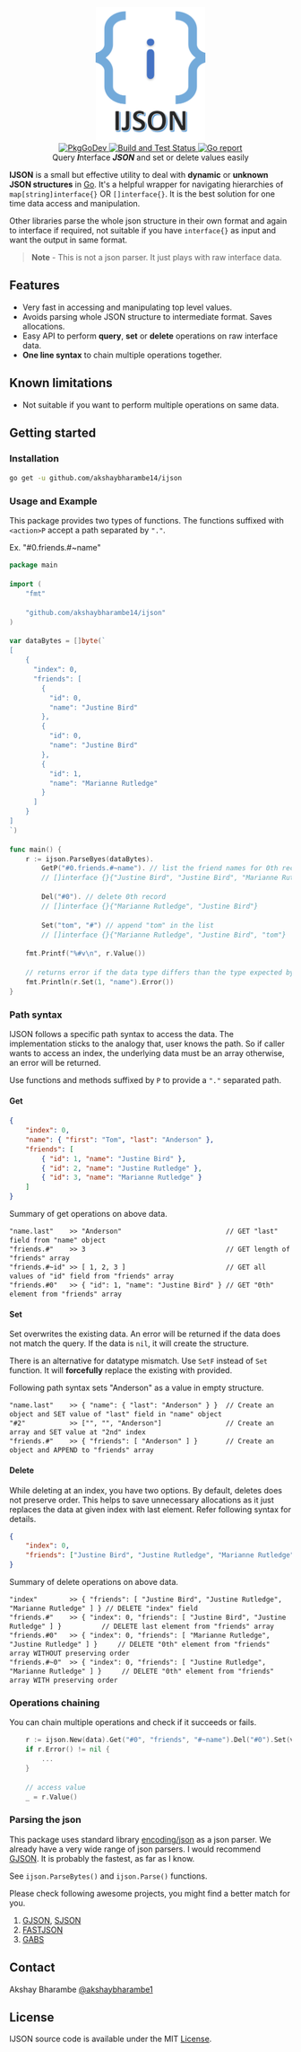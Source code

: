 <p align="center">
    <img
        src="./assets/logo.png"
        width="196" height="239" border="0" alt="IJSON"
    >
    <br>
    <a href="https://pkg.go.dev/badge/github.com/akshaybharambe14/ijson">
        <img src="https://pkg.go.dev/badge/github.com/akshaybharambe14/ijson" alt="PkgGoDev">
    </a>
    <a href="https://github.com/akshaybharambe14/ijson/actions?query=workflow%3A%22Build+and+test%22">
        <img src="https://github.com/akshaybharambe14/ijson/workflows/Build%20and%20test/badge.svg" alt="Build and Test Status">
    </a>
    <a href="https://goreportcard.com/report/github.com/akshaybharambe14/ijson">
        <img src="https://goreportcard.com/badge/github.com/akshaybharambe14/ijson" alt="Go report">
    </a>
    <br>
    Query <b><i>I</i></b>nterface <b><i>JSON</i></b> and set or delete values easily
</p

<!--

[![PkgGoDev](https://pkg.go.dev/badge/github.com/akshaybharambe14/ijson)](https://pkg.go.dev/github.com/akshaybharambe14/ijson)
[![Build and Test Status](https://github.com/akshaybharambe14/ijson/workflows/Build%20and%20test/badge.svg)](https://github.com/akshaybharambe14/ijson/actions?query=workflow%3A%22Build+and+test%22)
[![PkgGoDev](https://goreportcard.com/badge/github.com/akshaybharambe14/ijson)](https://goreportcard.com/report/github.com/akshaybharambe14/ijson)

-->

**IJSON** is a small but effective utility to deal with **dynamic** or **unknown JSON structures** in [Go](https://golang.org). It's a helpful wrapper for navigating hierarchies of `map[string]interface{}` OR `[]interface{}`. It is the best solution for one time data access and manipulation.

Other libraries parse the whole json structure in their own format and again to interface if required, not suitable if you have `interface{}` as input and want the output in same format.

> **Note** - This is not a json parser. It just plays with raw interface data.

## Features

- Very fast in accessing and manipulating top level values.
- Avoids parsing whole JSON structure to intermediate format. Saves allocations.
- Easy API to perform **query**, **set** or **delete** operations on raw interface data.
- **One line syntax** to chain multiple operations together.

## Known limitations

- Not suitable if you want to perform multiple operations on same data.

## Getting started

### Installation

```sh
go get -u github.com/akshaybharambe14/ijson
```

### Usage and Example

This package provides two types of functions. The functions suffixed with `<action>P` accept a path separated by `"."`.

Ex. "#0.friends.#~name"

```go
package main

import (
	"fmt"

	"github.com/akshaybharambe14/ijson"
)

var dataBytes = []byte(`
[
	{
	  "index": 0,
	  "friends": [
		{
		  "id": 0,
		  "name": "Justine Bird"
		},
		{
		  "id": 0,
		  "name": "Justine Bird"
		},
		{
		  "id": 1,
		  "name": "Marianne Rutledge"
		}
	  ]
	}
]
`)

func main() {
	r := ijson.ParseByes(dataBytes).
		GetP("#0.friends.#~name"). // list the friend names for 0th record -
		// []interface {}{"Justine Bird", "Justine Bird", "Marianne Rutledge"}

		Del("#0"). // delete 0th record
		// []interface {}{"Marianne Rutledge", "Justine Bird"}

		Set("tom", "#") // append "tom" in the list
		// []interface {}{"Marianne Rutledge", "Justine Bird", "tom"}

	fmt.Printf("%#v\n", r.Value())

	// returns error if the data type differs than the type expected by query
	fmt.Println(r.Set(1, "name").Error())
}

```

### Path syntax

IJSON follows a specific path syntax to access the data. The implementation sticks to the analogy that, user knows the path. So if caller wants to access an index, the underlying data must be an array otherwise, an error will be returned.

Use functions and methods suffixed by `P` to provide a `"."` separated path.

#### Get

```json
{
	"index": 0,
	"name": { "first": "Tom", "last": "Anderson" },
	"friends": [
		{ "id": 1, "name": "Justine Bird" },
		{ "id": 2, "name": "Justine Rutledge" },
		{ "id": 3, "name": "Marianne Rutledge" }
	]
}
```

Summary of get operations on above data.

```text
"name.last"    >> "Anderson"                          // GET "last" field from "name" object
"friends.#"    >> 3                                   // GET length of "friends" array
"friends.#~id" >> [ 1, 2, 3 ]                         // GET all values of "id" field from "friends" array
"friends.#0"   >> { "id": 1, "name": "Justine Bird" } // GET "0th" element from "friends" array
```

#### Set

Set overwrites the existing data. An error will be returned if the data does not match the query. If the data is `nil`, it will create the structure.

There is an alternative for datatype mismatch. Use `SetF` instead of `Set` function. It will **forcefully** replace the existing with provided.

Following path syntax sets "Anderson" as a value in empty structure.

```text
"name.last"    >> { "name": { "last": "Anderson" } }  // Create an object and SET value of "last" field in "name" object
"#2"           >> ["", "", "Anderson"]                // Create an array and SET value at "2nd" index
"friends.#"    >> { "friends": [ "Anderson" ] }       // Create an object and APPEND to "friends" array
```

#### Delete

While deleting at an index, you have two options. By default, deletes does not preserve order. This helps to save unnecessary allocations as it just replaces the data at given index with last element. Refer following syntax for details.

```json
{
	"index": 0,
	"friends": ["Justine Bird", "Justine Rutledge", "Marianne Rutledge"]
}
```

Summary of delete operations on above data.

```text
"index"        >> { "friends": [ "Justine Bird", "Justine Rutledge", "Marianne Rutledge" ] } // DELETE "index" field
"friends.#"    >> { "index": 0, "friends": [ "Justine Bird", "Justine Rutledge" ] }          // DELETE last element from "friends" array
"friends.#0"   >> { "index": 0, "friends": [ "Marianne Rutledge", "Justine Rutledge" ] }     // DELETE "0th" element from "friends" array WITHOUT preserving order
"friends.#~0"  >> { "index": 0, "friends": [ "Justine Rutledge", "Marianne Rutledge" ] }     // DELETE "0th" element from "friends" array WITH preserving order
```

### Operations chaining

You can chain multiple operations and check if it succeeds or fails.

```go
    r := ijson.New(data).Get("#0", "friends", "#~name").Del("#0").Set(value, "#")
    if r.Error() != nil {
        ...
    }

    // access value
    _ = r.Value()
```

### Parsing the json

This package uses standard library [encoding/json](https://golang.org/pkg/encoding/json/) as a json parser. We already have a very wide range of json parsers. I would recommend [GJSON](https://https://github.com/tidwall/gjson). It is probably the fastest, as far as I know.

See `ijson.ParseBytes()` and `ijson.Parse()` functions.

Please check following awesome projects, you might find a better match for you.

1. [GJSON](https://github.com/tidwall/gjson), [SJSON](https://github.com/tidwall/sjson)
2. [FASTJSON](https://github.com/valyala/fastjson)
3. [GABS](https://github.com/Jeffail/gabs)

## Contact

Akshay Bharambe [@akshaybharambe1](http://twitter.com/akshaybharambe1)

## License

IJSON source code is available under the MIT [License](/LICENSE).

